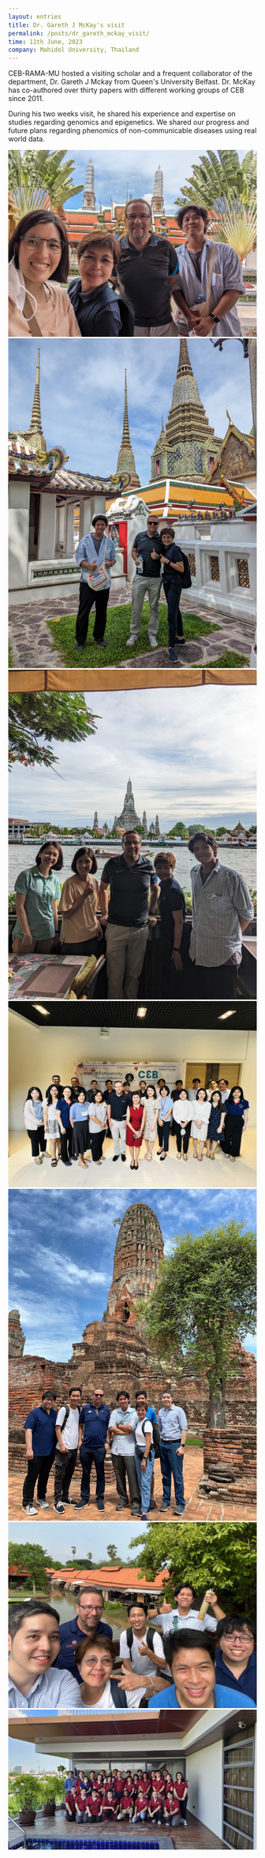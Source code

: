 ```yaml
---
layout: entries
title: Dr. Gareth J McKay's visit
permalink: /posts/dr_gareth_mckay_visit/
time: 11th June, 2023
company: Mahidol University, Thailand
---
```


CEB-RAMA-MU hosted a visiting scholar and a frequent collaborator of the department, Dr. Gareth J Mckay from Queen's University Belfast. <span /> Dr. McKay has co-authored over thirty papers with different working groups of CEB since 2011.

During his two weeks visit, he shared his experience and expertise on studies regarding genomics and epigenetics. We shared our progress and future plans regarding phenomics of non-communicable diseases using real world data.

<div id="photos">
	<img class="landscape" src="/assets/photos/gareth_mckay-1.jpg" title="Group photo at Grand Palace, left to right: Suparee Boonmanunt, Ammarin Thakkinstian, Gareth McKay, Htun Teza" alt="Group photo at Grand Palace, left to right: Suparee Boonmanunt, Ammarin Thakkinstian, Gareth McKay, Htun Teza"/>
	<img src="/assets/photos/gareth_mckay-2.jpg" title="Group photo at Grand Palace, left to right: Htun Teza, Gareth McKay, Ammarin Thakkinstian" alt="Group photo at Grand Palace, left to right: Htun Teza, Gareth McKay, Ammarin Thakkinstian" />
	<img src="/assets/photos/gareth_mckay-3.jpg" title="Group photo at Wat Arum, left to right: Oraluck Pattanaprateep, Suparee Boonmanunt, Gareth McKay, Ammarin Thakkinstian, Htun Teza" alt="Group photo at Wat Arum, left to right: Oraluck Pattanaprateep, Suparee Boonmanunt, Gareth McKay, Ammarin Thakkinstian, Htun Teza" />
	<img class="landscape" src="/assets/photos/gareth_mckay-4.jpg" title="Group photo at Research Cluster meeting" alt="Group photo at Research Cluster meeting" />
	<img src="/assets/photos/gareth_mckay-5.jpg" title="Group photo at Ayuttaya, left to right: Cholatid Ratanatharathorn, Wanchana Ponthongmak, Gareth McKay, Htun Teza, Ammarin Thakkinstian, Panu Looaresuwan, Pawin Numthavaj" alt="Group photo at Ayuttaya, left to right: Cholatid Ratanatharathorn, Wanchana Ponthongmak, Gareth McKay, Htun Teza, Ammarin Thakkinstian, Panu Looaresuwan, Pawin Numthavaj" />
    <img class="landscape" src="/assets/photos/gareth_mckay-6.jpg" title="Group photo at Ayuttaya, left to right: Pawin Numthavaj, Gareth McKay, Ammarin Thakkinstian, Wanchana Ponthongmak, Panu Looaresuwan, Htun Teza,  Cholatid Ratanatharathorn" alt="Group photo at Ayuttaya, left to right: Pawin Numthavaj, Gareth McKay, Ammarin Thakkinstian, Wanchana Ponthongmak, Panu Looaresuwan, Htun Teza,  Cholatid Ratanatharathorn" />
    <img class="landscape" src="/assets/photos/gareth_mckay-7.jpg" title="Group photo at Farewell party" alt="Group photo at Farewell party" />
</div>

